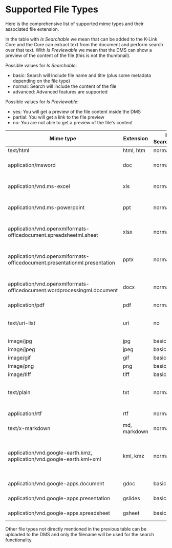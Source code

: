 # Supported File Types

Here is the comprehensive list of supported mime types and their associated file extension.

In the table with *Is Searchable* we mean that can be added to the K-Link Core and the Core can extract text from the document and perform search over that text. With *Is Previewable* we mean that the DMS can show a preview of the content of the file (this is not the thumbnail).

Possible values for *Is Searchable*:

- basic: Search will include file name and title (plus some metadata depending on the file type)
- normal: Search will include the content of the file
- advanced: Advanced features are supported

Possible values for *Is Previewable*:

- yes: You will get a preview of the file content inside the DMS
- partial: You will get a link to the file preview
- no: You are not able to get a preview of the file's content 


| Mime type                                                                 | Extension    | Is Searchable | Is Previewable | Remarks                                                                                |
| ------------------------------------------------------------------------- | ------------ | ------------- | -------------- | -------------------------------------------------------------------------------------- |
| text/html                                                                 | html, htm    | normal        | yes            |                                                                                        |
| application/msword                                                        | doc          | normal        | no             | Office 2003 Word Document                                                              |
| application/vnd.ms-excel                                                  | xls          | normal        | no             | Office 2003 Excel Spreadsheet                                                          |
| application/vnd.ms-powerpoint                                             | ppt          | normal        | no             | Office 2003 Powerpoint Presentation                                                    |
| application/vnd.openxmlformats-officedocument.spreadsheetml.sheet         | xlsx         | normal        | no             | Office 2007-2016 Excel Spreadsheet                                                     |
| application/vnd.openxmlformats-officedocument.presentationml.presentation | pptx         | normal        | no             | Office 2007-2016 Powerpoint Presentation                                               |
| application/vnd.openxmlformats-officedocument.wordprocessingml.document   | docx         | normal        | yes            | Office 2007-2016 Word Document                                                         |
| application/pdf                                                           | pdf          | normal        | yes            |                                                                                        |
| text/uri-list                                                             | uri          | no            | no             | List of URIs according to the [RFC 2483](http://tools.ietf.org/html/rfc2483#section-5) |
| image/jpg                                                                 | jpg          | basic         | yes            |                                                                                        |
| image/jpeg                                                                | jpeg         | basic         | yes            |                                                                                        |
| image/gif                                                                 | gif          | basic         | yes            |                                                                                        |
| image/png                                                                 | png          | basic         | yes            |                                                                                        |
| image/tiff                                                                | tiff         | basic         | yes            |                                                                                        |
| text/plain                                                                | txt          | normal        | yes            | Plain text (ASCII or UTF-8 encoded)                                                    |
| application/rtf                                                           | rtf          | normal        | no             | Rich Text Format                                                                       |
| text/x-markdown                                                           | md, markdown | normal        | yes            | Markdown format                                                                        |
| application/vnd.google-earth.kmz, application/vnd.google-earth.kml+xml    | kml, kmz     | normal        | no             | Google Earth file (aka Keyhole Markup Language)                                        |
| application/vnd.google-apps.document                                      | gdoc         | basic         | partial        | Google Document                                                                        |
| application/vnd.google-apps.presentation                                  | gslides      | basic         | partial        | Google Slides                                                                          |
| application/vnd.google-apps.spreadsheet                                   | gsheet       | basic         | partial        | Google Spreadsheet                                                                     |

Other file types not directly mentioned in the previous table can be uploaded to the DMS and only the filename will be used for the search functionality.
